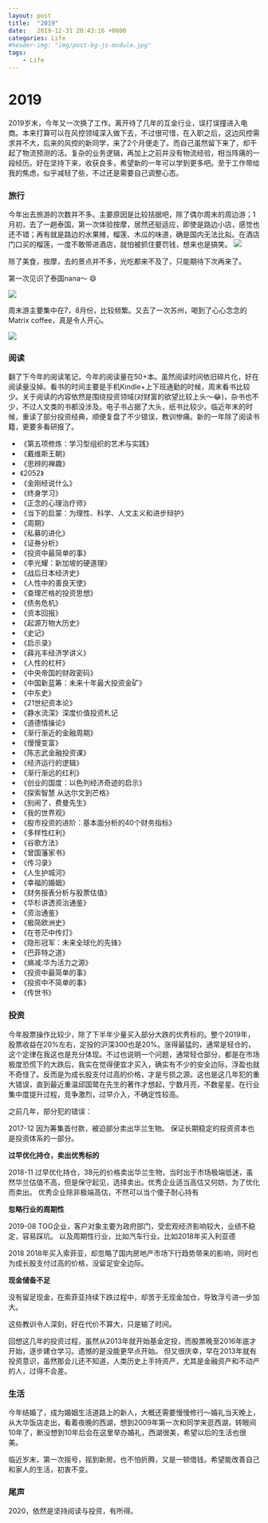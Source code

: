 ```yaml
---
layout: post
title:  "2019"
date:   2019-12-31 20:43:16 +0800
categories: Life
#header-img: "img/post-bg-js-module.jpg"
tags:
    - Life
---
```



# 2019


2019岁末，今年又一次换了工作。离开待了几年的互金行业，误打误撞进入电商。本来打算可以在风控领域深入做下去，不过很可惜，在入职之后，这边风控需求并不大，后来的风控的新同学，来了2个月便走了。而自己虽然留下来了，却干起了物流预测的活。复杂的业务逻辑，再加上之前并没有物流经验，相当阵痛的一段经历。好在坚持下来，收获良多，希望新的一年可以学到更多吧。至于工作带给我的焦虑，似乎减轻了些，不过还是需要自己调整心态。

### 旅行
今年出去旅游的次数并不多。主要原因是比较拮据吧，除了偶尔周末的周边游；1月初，去了一趟泰国，第一次体验按摩，居然还挺适应，即使是路边小店，感觉也还不错；再有就是路边的水果摊，榴莲、木瓜的味道，确是国内无法比拟。在酒店门口买的榴莲，一度不敢带进酒店，就怕被抓住要罚钱，想来也是搞笑。
![](/img/article/2019/IMG_8944.jpeg)

除了美食，按摩，去的景点并不多，光吃都来不及了，只能期待下次再来了。

第一次见识了泰国nana～ 😄

![](/img/article/2019/IMG_8990.jpeg)

周末游主要集中在7，8月份，比较频繁。又去了一次苏州，喝到了心心念念的Matrix coffee，真是令人开心。

![](/img/article/2019/IMG_9732.jpeg)

### 阅读

翻了下今年的阅读笔记，今年的阅读量在50+本。虽然阅读时间依旧碎片化，好在阅读量没掉。看书的时间主要是手机Kindle+上下班通勤的时候，周末看书比较少。关于阅读的内容依然是围绕投资领域(对财富的欲望比较上头～😂)，杂书也不少，不过人文类的书都没涉及。电子书占据了大头，纸书比较少。临近年末的时候，重读了部分投资经典，顺便复盘了不少错误，教训惨痛。新的一年除了阅读书籍，更要多看研报了。


* 《第五项修炼：学习型组织的艺术与实践》
* 《戴维斯王朝》
* 《思辨的禅趣》
* 《2052》
* 《金刚经说什么》
* 《终身学习》
* 《正念的心理治疗师》
* 《当下的启蒙：为理性、科学、人文主义和进步辩护》
* 《周期》
* 《私募的进化》
* 《证券分析》
* 《投资中最简单的事》
* 《李光耀：新加坡的硬道理》
* 《战后日本经济史》
* 《人性中的善良天使》
* 《查理芒格的投资思想》
* 《债务危机》
* 《资本回报》
* 《起源万物大历史》
* 《史记》
* 《启示录》
* 《薛兆丰经济学讲义》
* 《人性的杠杆》
* 《中央帝国的财政密码》
* 《中国新蓝筹：未来十年最大投资金矿》
* 《中东史》
* 《21世纪资本论》
* 《静水流深》深度价值投资札记
* 《道德情操论》
* 《渐行渐近的金融周期》
* 《慢慢变富》
* 《陈志武金融投资课》
* 《经济运行的逻辑》
* 《渐行渐远的红利》
* 《创业的国度：以色列经济奇迹的启示》
* 《探索智慧 从达尔文到芒格》
* 《别闹了，费曼先生》
* 《我的世界观》
* 《股市投资的进阶：基本面分析的40个财务指标》
* 《多样性红利》
* 《谷歌方法》
* 《曾国藩家书》
* 《传习录》
* 《人生护城河》
* 《幸福的婚姻》
* 《财务报表分析与股票估值》
* 《华杉讲透资治通鉴》
* 《资治通鉴》
* 《极简欧洲史》
* 《在苍茫中传灯》
* 《隐形冠军：未来全球化的先锋》
* 《巴菲特之道》
* 《熵减:华为活力之源》
* 《投资中最简单的事》
* 《投资中不简单的事》
* 《传世书》





### 投资

今年股票操作比较少，除了下半年少量买入部分大跌的优秀标的。整个2019年，股票收益在20%左右，定投的沪深300也是20%。涨得最猛的，通常是轻仓的，这个定律在我这也是充分体现。不过也说明一个问题，通常轻仓部分，都是在市场极度恐慌下的大跌后，我实在觉得便宜才买入，确实有不少的安全边际，浮盈也就不奇怪了。反而是为成长股支付过高的价格，才是亏损之源。这也是这几年犯的重大错误，直到最近重温邱国鹭在先生的著作才想起，宁数月亮，不数星星。在行业集中度提升过程，竞争激烈，过早介入，不确定性较高。


之前几年，部分犯的错误：


2017-12
因为筹集首付款，被迫部分卖出华兰生物。
保证长期稳定的投资资本也是投资体系的一部分。

**过早优化持仓，卖出优秀标的**

2018-11
过早优化持仓，38元的价格卖出华兰生物，当时出于市场极端低迷，虽然华兰估值不高，但是保守起见，选择卖出。优秀企业适当高估又何妨，为了优化而卖出。
优秀企业除非极端高估，不然可以当个傻子耐心持有

**忽略行业的周期性**

2019-08
TOG企业，客户对象主要为政府部门，受宏观经济影响较大，业绩不稳定，容易踩坑。
以及周期性行业，比如汽车行业。比如2018年买入利亚德

2018
2018年买入索菲亚，却忽略了国内房地产市场下行趋势带来的影响，同时也为成长股支付过高的价格，没留足安全边际。

**现金储备不足**

没有留足现金，在索菲亚持续下跌过程中，却苦于无现金加仓，导致浮亏进一步加大。

这些教训令人深刻，好在代价不算大，只是输了时间。

回想这几年的投资过程，虽然从2013年就开始基金定投，而股票晚至2016年底才开始，逐步建仓学习。遗憾的是没能更早点开始。
但又很庆幸，早在2013年就有投资意识，虽然那会儿还不知道，人类历史上手持资产，尤其是金融资产和不动产的人，过得不会差。


### 生活

今年结婚了，成为婚姻生活道路上的新人，大概还需要慢慢修行～婚礼当天晚上，从大华饭店走出，看着夜晚的西湖，想到2009年第一次和同学来逛西湖，转眼间10年了，断没想到10年后会在这里举办婚礼，西湖很美，希望以后的生活也很美。


临近岁末，第一次摇号，摇到新房。也不怕折腾，又是一顿借钱。希望能改善自己和家人的生活，初衷不变。


### 尾声

2020，依然是坚持阅读与投资，有所得。




